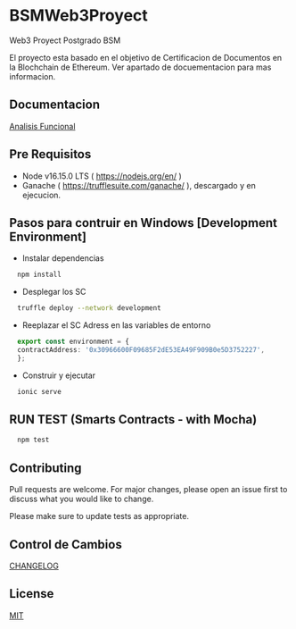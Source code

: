 # BSMWeb3Proyect
Web3 Proyect Postgrado BSM 

El proyecto esta basado en el objetivo de Certificacion de Documentos en la Blochchain de Ethereum.
Ver apartado de docuementacion para mas informacion.

## Documentacion 

[Analisis Funcional](https://github.com/DiegoViqueira/BSMWeb3Proyect/blob/main/doc/Analisis%20funcional.docx)

## Pre Requisitos 

- Node  v16.15.0 LTS ( https://nodejs.org/en/ ) 
- Ganache ( https://trufflesuite.com/ganache/ ), descargado y en ejecucion.

##  Pasos para contruir en Windows [Development Environment] 

- Instalar dependencias
```bash
  npm install 
```

- Desplegar los SC
```bash
  truffle deploy --network development
```


- Reeplazar el SC Adress en las variables de entorno
```typescript
  export const environment = {
  contractAddress: '0x30966600F09685F2dE53EA49F909B0e5D3752227',
  };
```

- Construir y ejecutar 
```bash
  ionic serve
```

## RUN TEST (Smarts Contracts - with Mocha)

```bash
  npm test
```


## Contributing
Pull requests are welcome. For major changes, please open an issue first to discuss what you would like to change.

Please make sure to update tests as appropriate.

## Control de Cambios

[CHANGELOG](https://github.com/DiegoViqueira/BSMWeb3Proyect/blob/main/CHANGELOG.md)

## License
[MIT](https://choosealicense.com/licenses/mit/)
